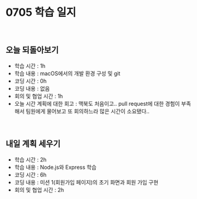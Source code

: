 # 0705 학습 일지

<br>

## 오늘 되돌아보기

- 학습 시간 : 1h
- 학습 내용 : macOS에서의 개발 환경 구성 및 git
- 코딩 시간 : 0h
- 코딩 내용 : 없음
- 회의 및 협업 시간 : 1h
- 오늘 시간 계획에 대한 회고 : 맥북도 처음이고.. pull request에 대한 경험이 부족해서 팀원에게 물어보고 또 회의하느라 많은 시간이 소요됐다..

<br>

## 내일 계획 세우기

- 학습 시간 : 2h
- 학습 내용 : Node.js와 Express 학습
- 코딩 시간 : 6h
- 코딩 내용 : 미션 1(회원가입 페이지)의 초기 화면과 회원 가입 구현
- 회의 및 협업 시간 : 2h